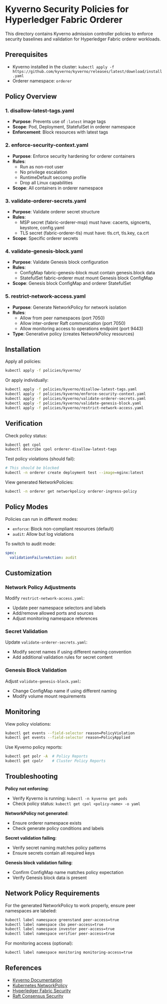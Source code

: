 # Kyverno Security Policies for Hyperledger Fabric Orderer

This directory contains Kyverno admission controller policies to enforce security baselines and validation for Hyperledger Fabric orderer workloads.

## Prerequisites

- Kyverno installed in the cluster: `kubectl apply -f https://github.com/kyverno/kyverno/releases/latest/download/install.yaml`
- Orderer namespace: `orderer`

## Policy Overview

### 1. disallow-latest-tags.yaml
- **Purpose**: Prevents use of `:latest` image tags
- **Scope**: Pod, Deployment, StatefulSet in orderer namespace
- **Enforcement**: Block resources with latest tags

### 2. enforce-security-context.yaml
- **Purpose**: Enforce security hardening for orderer containers
- **Rules**: 
  - Run as non-root user
  - No privilege escalation
  - RuntimeDefault seccomp profile
  - Drop all Linux capabilities
- **Scope**: All containers in orderer namespace

### 3. validate-orderer-secrets.yaml
- **Purpose**: Validate orderer secret structure
- **Rules**:
  - MSP secret (fabric-orderer-msp) must have: cacerts, signcerts, keystore, config.yaml
  - TLS secret (fabric-orderer-tls) must have: tls.crt, tls.key, ca.crt
- **Scope**: Specific orderer secrets

### 4. validate-genesis-block.yaml
- **Purpose**: Validate Genesis block configuration
- **Rules**:
  - ConfigMap fabric-genesis-block must contain genesis.block data
  - StatefulSet fabric-orderer must mount Genesis block ConfigMap
- **Scope**: Genesis block ConfigMap and orderer StatefulSet

### 5. restrict-network-access.yaml
- **Purpose**: Generate NetworkPolicy for network isolation
- **Rules**: 
  - Allow from peer namespaces (port 7050)
  - Allow inter-orderer Raft communication (port 7050)
  - Allow monitoring access to operations endpoint (port 9443)
- **Type**: Generative policy (creates NetworkPolicy resources)

## Installation

Apply all policies:
```bash
kubectl apply -f policies/kyverno/
```

Or apply individually:
```bash
kubectl apply -f policies/kyverno/disallow-latest-tags.yaml
kubectl apply -f policies/kyverno/enforce-security-context.yaml
kubectl apply -f policies/kyverno/validate-orderer-secrets.yaml
kubectl apply -f policies/kyverno/validate-genesis-block.yaml
kubectl apply -f policies/kyverno/restrict-network-access.yaml
```

## Verification

Check policy status:
```bash
kubectl get cpol
kubectl describe cpol orderer-disallow-latest-tags
```

Test policy violations (should fail):
```bash
# This should be blocked
kubectl -n orderer create deployment test --image=nginx:latest
```

View generated NetworkPolicies:
```bash
kubectl -n orderer get networkpolicy orderer-ingress-policy
```

## Policy Modes

Policies can run in different modes:
- `enforce`: Block non-compliant resources (default)
- `audit`: Allow but log violations

To switch to audit mode:
```yaml
spec:
  validationFailureAction: audit
```

## Customization

### Network Policy Adjustments
Modify `restrict-network-access.yaml`:
- Update peer namespace selectors and labels
- Add/remove allowed ports and sources
- Adjust monitoring namespace references

### Secret Validation
Update `validate-orderer-secrets.yaml`:
- Modify secret names if using different naming convention
- Add additional validation rules for secret content

### Genesis Block Validation
Adjust `validate-genesis-block.yaml`:
- Change ConfigMap name if using different naming
- Modify volume mount requirements

## Monitoring

View policy violations:
```bash
kubectl get events --field-selector reason=PolicyViolation
kubectl get events --field-selector reason=PolicyApplied
```

Use Kyverno policy reports:
```bash
kubectl get polr -A  # Policy Reports
kubectl get cpolr    # Cluster Policy Reports
```

## Troubleshooting

**Policy not enforcing**: 
- Verify Kyverno is running: `kubectl -n kyverno get pods`
- Check policy status: `kubectl get cpol <policy-name> -o yaml`

**NetworkPolicy not generated**:
- Ensure orderer namespace exists
- Check generate policy conditions and labels

**Secret validation failing**:
- Verify secret naming matches policy patterns
- Ensure secrets contain all required keys

**Genesis block validation failing**:
- Confirm ConfigMap name matches policy expectation
- Verify Genesis block data is present

## Network Policy Requirements

For the generated NetworkPolicy to work properly, ensure peer namespaces are labeled:
```bash
kubectl label namespace greenstand peer-access=true
kubectl label namespace cbo peer-access=true
kubectl label namespace investor peer-access=true
kubectl label namespace verifier peer-access=true
```

For monitoring access (optional):
```bash
kubectl label namespace monitoring monitoring-access=true
```

## References

- [Kyverno Documentation](https://kyverno.io/docs/)
- [Kubernetes NetworkPolicy](https://kubernetes.io/docs/concepts/services-networking/network-policies/)
- [Hyperledger Fabric Security](https://hyperledger-fabric.readthedocs.io/en/latest/security.html)
- [Raft Consensus Security](https://raft.github.io/)
